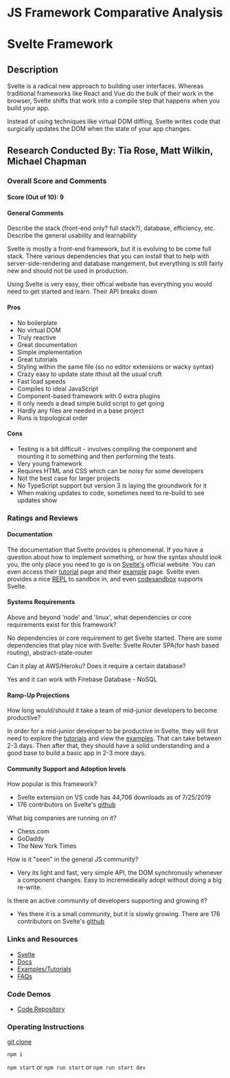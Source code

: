 # JS Framework Comparative Analysis

# Svelte Framework
## Description
Svelte is a radical new approach to building user interfaces. Whereas traditional frameworks like React and Vue do the bulk of their work in the browser, Svelte shifts that work into a compile step that happens when you build your app.

Instead of using techniques like virtual DOM diffing, Svelte writes code that surgically updates the DOM when the state of your app changes.

## Research Conducted By: Tia Rose, Matt Wilkin, Michael Chapman

### Overall Score and Comments
#### Score (Out of 10): 9
#### General Comments
Describe the stack (front-end only? full stack?), database, efficiency, etc. Describe the general usability and learnability

Svelte is mostly a front-end framework, but it is evolving to be come full stack. There various dependencies that you can install that to help with server-side-rendering and database mangement, but everything is still fairly new and should not be used in production.

Using Svelte is very easy, their offical website has everything you would need to get started and learn. Their API breaks down 


#### Pros
* No boilerplate
* No virtual DOM
* Truly reactive
* Great documentation
* Simple implementation
* Great tutorials
* Styling within the same file (so no editor extensions or wacky syntax)
* Crazy easy to update state ithout all the usual cruft
* Fast load speeds
* Compiles to ideal JavaScript
* Component-based framework with 0 extra plugins
* It only needs a dead simple build script to get going
* Hardly any files are needed in a base project
* Runs is topological order



#### Cons
* Testing is a bit difficult - involves compiling the component and mounting it to something and then performing the tests.
* Very young framework 
* Requires HTML and CSS which can be noisy for some developers
* Not the best case for larger projects
* No TypeScript support but version 3 is laying the groundwork for it
* When making updates to code, sometimes need to re-build to see updates show

### Ratings and Reviews
#### Documentation
The documentation that Svelte provides is phenomenal. If you have a question about how to implement something, or how the syntax should look you, the only place you need to go is on [Svelte's](https://svelte.dev/) official website. You can even access their [tutorial](https://svelte.dev/tutorial/basics) page and their [example](https://svelte.dev/examples#hello-world) page. Svelte even provides a nice [REPL](https://svelte.dev/repl/hello-world?version=3.6.8) to sandbox in, and even [codesandbox](https://codesandbox.io/) supports Svelte.

#### Systems Requirements
Above and beyond 'node' and 'linux', what dependencies or core requirements exist for this framework?  

No dependencies or core requirement to get Svelte started. There are some dependencies that play nice with Svelte:  Svelte Router SPA(for hash based routing), abstract-state-router 


Can it play at AWS/Heroku?  Does it require a certain database?

Yes and it can work with Firebase Database - NoSQL


#### Ramp-Up Projections
How long would/should it take a team of mid-junior developers to become productive?

In order for a mid-junior developer to be productive in Svelte, they will first need to explore the [tutorials](https://svelte.dev/tutorial/basics) and view the [examples](https://svelte.dev/examples#hello-world). That can take between 2-3 days. Then after that, they should have a solid understanding and a good base to build a basic app in 2-3 more days.

#### Community Support and Adoption levels
How popular is this framework?

* Svelte extension on VS code has 44,706 downloads as of 7/25/2019
* 176 contributors on Svelte's [github](https://github.com/sveltejs/svelte)


What big companies are running on it?

* Chess.com
* GoDaddy
* The New York Times  

How is it "seen" in the general JS community?

* Very its light and fast, very simple API, the DOM synchronusly whenever a component changes. Easy to incremedieally adopt without doing a big re-write.


Is there an active community of developers supporting and growing it?
* Yes there it is a small community, but it is slowly growing. There are 176 contributors on Svelte's [github](https://github.com/sveltejs/svelte)


### Links and Resources
* [Svelte](https://svelte.dev/)
* [Docs](https://svelte.dev/docs)
* [Examples/Tutorials](https://svelte.dev/tutorial/basics)
* [FAQs](https://github.com/sveltejs/svelte/wiki/FAQ)

### Code Demos
* [Code Repository](https://github.com/michaelchapman-401-advanced-javascript/svelte-todo)

### Operating Instructions
[git clone](https://github.com/michaelchapman-401-advanced-javascript/svelte-todo)

`npm i`

`npm start` or `npm run start` or `npm run start dev`



